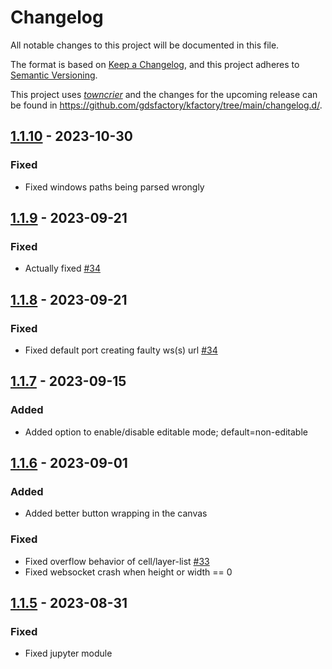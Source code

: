 # Changelog

All notable changes to this project will be documented in this file.

The format is based on [Keep a Changelog](https://keepachangelog.com/en/1.0.0/), and this project adheres to [Semantic Versioning](https://semver.org/spec/v2.0.0.html).

This project uses [*towncrier*](https://towncrier.readthedocs.io/) and the changes for the upcoming release can be found in <https://github.com/gdsfactory/kfactory/tree/main/changelog.d/>.

<!-- towncrier release notes start -->

## [1.1.10](https://github.com/gdsfactory/kweb/tree/1.1.10) - 2023-10-30


### Fixed

- Fixed windows paths being parsed wrongly 

## [1.1.9](https://github.com/gdsfactory/kweb/tree/1.1.9) - 2023-09-21


### Fixed

- Actually fixed [#34](https://github.com/gdsfactory/kweb/issues/34)


## [1.1.8](https://github.com/gdsfactory/kweb/tree/1.1.8) - 2023-09-21


### Fixed

- Fixed default port creating faulty ws(s) url [#34](https://github.com/gdsfactory/kweb/issues/34)


## [1.1.7](https://github.com/gdsfactory/kweb/tree/1.1.7) - 2023-09-15


### Added

- Added option to enable/disable editable mode; default=non-editable


## [1.1.6](https://github.com/gdsfactory/kweb/tree/1.1.6) - 2023-09-01


### Added

- Added better button wrapping in the canvas 


### Fixed

- Fixed overflow behavior of cell/layer-list [#33](https://github.com/gdsfactory/kweb/issues/33)
- Fixed websocket crash when height or width == 0


## [1.1.5](https://github.com/gdsfactory/kweb/tree/1.1.5) - 2023-08-31


### Fixed

- Fixed jupyter module
